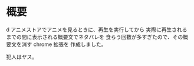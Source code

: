 # 概要

d アニメストアでアニメを見るときに、再生を実行してから
実際に再生されるまでの間に表示される概要文でネタバレを
食らう回数が多すぎたので、その概要文を消す chrome 拡張を
作成しました。

犯人はヤス。
